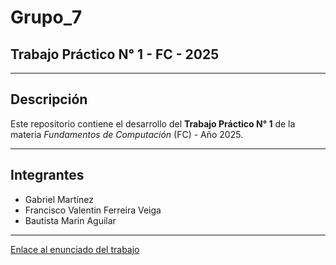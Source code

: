 # Grupo_7

## Trabajo Práctico N° 1 - FC - 2025

---

## Descripción
Este repositorio contiene el desarrollo del **Trabajo Práctico N° 1** de la materia *Fundamentos de Computación* (FC) - Año 2025.  

---

## Integrantes
- Gabriel Martínez  
- Francisco Valentin Ferreira Veiga 
- Bautista Marin Aguilar

---

[Enlace al enunciado del trabajo](https://docs.google.com/document/d/1R9lfEk-Q7AldzGxPJIajLsVAG_K-c0s1O6BKxp3LAeM/edit?pli=1&tab=t.0)
